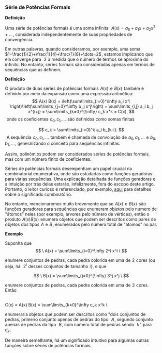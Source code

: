 ### Série de Potências Formais

**Definição**

Uma série de potências formais é uma soma infinita  
$A(x) = a_0 + a_1 x + a_2 x^2 + \dots$ , considerada independentemente de suas propriedades de convergência.

Em outras palavras, quando consideramos, por exemplo, uma soma  
$1+\frac{1}{2}+\frac{1}{4}+\frac{1}{8}+\dots=2$ , estamos implicando que ela converge para  
$2$  à medida que o número de termos se aproxima do infinito. No entanto, séries formais são consideradas apenas em termos de sequências que as definem.

**Definição**

O produto de duas séries de potências formais  $A(x)$  e  $B(x)$  também é definido por meio da expansão como uma expressão aritmética:
$$ A(x) B(x) = \left(\sum\limits_{i=0}^\infty a_i x^i \right)\left(\sum\limits_{j=0}^\infty b_j x^j\right) = \sum\limits_{i,j} a_i b_j x^{i+j} = \sum\limits_{k=0}^{\infty} c_k x^k = C(x), $$ 
onde os coeficientes  $c_0, c_1, \dots$  são definidos como somas finitas

$$ c_k = \sum\limits_{i=0}^k a_i b_{k-i}. $$ 
A sequência  $c_0, c_1, \dots$  também é chamada de convolução de  $a_0, a_1, \dots$  e  $b_0, b_1, \dots$ , generalizando o conceito para sequências infinitas.

Assim, polinômios podem ser considerados séries de potências formais, mas com um número finito de coeficientes.

Séries de potências formais desempenham um papel crucial na combinatorial enumerativa, onde são estudadas como funções geradoras para várias sequências. Uma explicação detalhada de funções geradoras e a intuição por trás delas estarão, infelizmente, fora do escopo deste artigo. Portanto, o leitor curioso é referenciado, por exemplo, [aqui](https://en.wikipedia.org/wiki/Generating_function#Formal_power_series) para detalhes sobre o significado combinatório.

No entanto, mencionaremos muito brevemente que se  $A(x)$  e  $B(x)$  são funções geradoras para sequências que enumeram objetos pelo número de "átomos" neles (por exemplo, árvores pelo número de vértices), então o produto  $A(x) B(x)$  enumera objetos que podem ser descritos como pares de objetos dos tipos  $A$  e  $B$ , enumerados pelo número total de "átomos" no par.

**Exemplo**

Suponha que 
$$
\
A(x) = \sum\limits_{i=0}^\infty 2^i x^i
\
$$

enumere conjuntos de pedras, cada pedra colorida em uma de  $2$  cores (ou seja, há  
$2^i$  desses conjuntos de tamanho  $i$ ), e que 

$$
\
B(x) = \sum\limits_{j=0}^{\infty} 3^j x^j
\
$$

enumere conjuntos de pedras, cada pedra colorida em uma de  $3$  cores. Então 

\
C(x) = A(x) B(x) = \sum\limits_{k=0}^\infty c_k x^k
\

enumeraria objetos que podem ser descritos como "dois conjuntos de pedras, primeiro conjunto apenas de pedras do tipo  
$A$ , segundo conjunto apenas de pedras do tipo  
$B$ , com número total de pedras sendo  
$k$ " para  
$c_k$ .

De maneira semelhante, há um significado intuitivo para algumas outras funções sobre séries de potências formais.